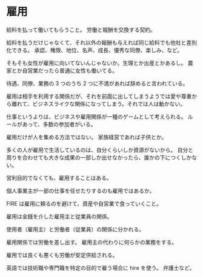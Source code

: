 # 雇用

給料を払って働いてもらうこと。
労働と報酬を交換する契約。

給料を払うだけじゃなくて、それ以外の報酬も与えれば同じ給料でも他社と差別化できる。
承認、権限、地位、名声、成長、優秀な同僚、楽しみ、など。

そもそも女性が雇用に向いてないんじゃないか。生理とか出産とかあるし。
農家とか自営業だったら普通に女性も働いてる。

待遇、同僚、業務の 3 つのうち 2 つに不満があれば辞めると言われている。

雇用は相手を利用する関係だが、それを前面に出してしまうようでは愛や尊重から離れて、ビジネスライクな関係になってしまう。それでは人は動かない。

仕事というよりは、ビジネスや雇用関係が一種のゲームとして考えられる。
ルールがあって、多数の参加者がいる。

雇用だけが人を集める方法ではない。
家族経営であれば子供とか。

多くの人が雇用で生活しているのは、自分くらいしか資源がないから。
自分と周りを合わせても大きな成果の一部しか出せなかったら、誰かの下につくしかない。

営利目的でなくても、雇用することはある。

個人事業主が一部の仕事を任せたりするのも雇用ではあるか。

FIRE は雇用に頼るのを避けて、資産や自営業で食っていくこと。

雇用は金銭を介した雇用主と従業員の関係。

使用者（雇用主）と労働者（従業員）の関係に分かれる。

雇用関係では労働を差し出す。
雇用主の代わりに何らかの業務をする。

雇用では良くも悪くも労働が安定供給される。

英語では技術職や専門職を特定の目的で雇う場合に hire を使う。
弁護士など。
